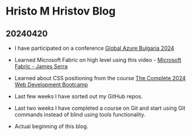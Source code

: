 # Hristo M Hristov Blog

## 20240420

- I have participated on a conference [Global Azure Bulgaria 2024](https://www.eventbrite.nl/e/global-azure-bulgaria-2024-tickets-792690387287?aff=oddtdtcreator)
  
- Learned Microsoft Fabric on high level using this video - [Microsoft Fabric - James Serra](https://www.youtube.com/watch?v=a6A3jtvB62U) 

- Learned about CSS positioning from the course [The Complete 2024 Web Development Bootcamp](https://www.udemy.com/course/the-complete-web-development-bootcamp/learn/lecture/37350588#learning-tools)

- Last few weeks I have sorted out my GitHub repos.

- Last two weeks I have completed a course on Git and start using Git commands instead of blind using tools functionality.

- Actual beginning of this blog.
  